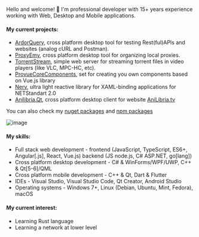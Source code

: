 Hello and welcome! 👋
I'm professional developer with 15+ years experience working with Web, Desktop and Mobile applications.
#### My current projects:
- [ArdorQuery](https://github.com/trueromanus/ArdorQuery), cross platform desktop tool for testing Rest(ful)APIs and websites (analog cURL and Postman).
- [ProxyEmy](https://github.com/trueromanus/ProxyEmy), cross platform desktop tool for organizing local proxies.
- [TorrentStream](https://github.com/trueromanus/TorrentStream), simple web server for streaming torrent files in video players (like VLC, MPC-HC, etc).
- [ProvueCoreComponents](https://github.com/P-RCollaboration/ProvueCoreComponents), set for creating you own components based on Vue.js library
- [Nerv](https://github.com/trueromanus/Nerv), ultra light reactive library for XAML-binding applications for NETStandart 2.0
- [Anilibria.Qt](https://github.com/anilibria/anilibria-winmaclinux), cross platform desktop client for website [AniLibria.tv](https://www.anilibria.tv)

You can also check my [nuget packages](https://www.nuget.org/profiles/RomanAsylum) and [npm packages](https://www.npmjs.com/~trueromanus)

![image](https://github-profile-trophy.vercel.app/?username=trueromanus&column=4&row=2)

#### My skills:
- Full stack web development - frontend (JavaScript, TypeScript, ES6+, Angular[.js], React, Vue.js) backend (JS node.js, C# ASP.NET, go[lang])
- Cross platform desktop development - C# & WinForms/WPF/UWP, C++ & Qt[5-6]/QML
- Cross platform mobile development - C++ & Qt, Dart & Flutter
- IDEs - Visual Studio, Visual Studio Code, Qt Creator, Android Studio
- Operating systems - Windows 7+, Linux (Debian, Ubuntu, Mint, Fedora), macOS
#### My current interest:
- Learning Rust language
- Learning a network at lower level
